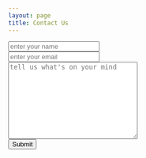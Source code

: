 ```yaml
---
layout: page
title: Contact Us
---
```


<form action="https://app.99inbound.com/api/e/hlCaY6-O" method="POST" target="_blank">
<div style="position: absolute; left: -5000px;">
  <input type="checkbox" name="furry_almond_honeycomb_safe" value="1" tabindex="-1" autocomplete="no">
</div>
  <input type="text" name="name" placeholder="enter your name" required><br/>
  <input type="email" name="email" placeholder="enter your email" required><br/>
  <textarea name="message" placeholder="tell us what's on your mind" cols="30" rows="10"></textarea><br/>
  <button>Submit</button>
</form>
